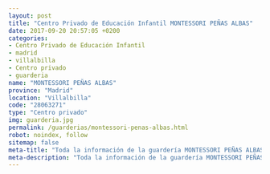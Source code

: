 ```yaml
---
layout: post
title: "Centro Privado de Educación Infantil MONTESSORI PEÑAS ALBAS"
date: 2017-09-20 20:57:05 +0200
categories:
- Centro Privado de Educación Infantil
- madrid
- villalbilla
- Centro privado
- guarderia
name: "MONTESSORI PEÑAS ALBAS"
province: "Madrid"
location: "Villalbilla"
code: "28063271"
type: "Centro privado"
img: guarderia.jpg
permalink: /guarderias/montessori-penas-albas.html
robot: noindex, follow
sitemap: false
meta-title: "Toda la información de la guardería MONTESSORI PEÑAS ALBAS"
meta-description: "Toda la información de la guardería MONTESSORI PEÑAS ALBAS"
---
```

